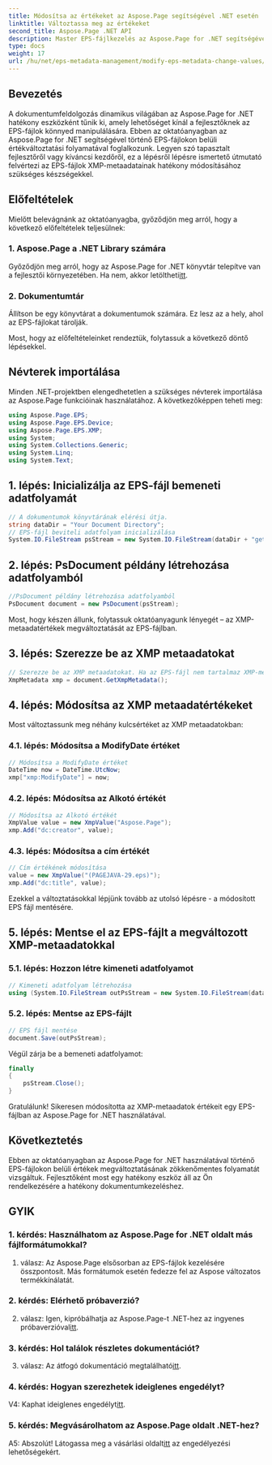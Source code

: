 ```yaml
---
title: Módosítsa az értékeket az Aspose.Page segítségével .NET esetén
linktitle: Változtassa meg az értékeket
second_title: Aspose.Page .NET API
description: Master EPS-fájlkezelés az Aspose.Page for .NET segítségével. Az XMP-metaadat-értékek könnyed megváltoztatása.
type: docs
weight: 17
url: /hu/net/eps-metadata-management/modify-eps-metadata-change-values/
---
```

## Bevezetés

A dokumentumfeldolgozás dinamikus világában az Aspose.Page for .NET hatékony eszközként tűnik ki, amely lehetőséget kínál a fejlesztőknek az EPS-fájlok könnyed manipulálására. Ebben az oktatóanyagban az Aspose.Page for .NET segítségével történő EPS-fájlokon belüli értékváltoztatási folyamatával foglalkozunk. Legyen szó tapasztalt fejlesztőről vagy kíváncsi kezdőről, ez a lépésről lépésre ismertető útmutató felvértezi az EPS-fájlok XMP-metaadatainak hatékony módosításához szükséges készségekkel.

## Előfeltételek

Mielőtt belevágnánk az oktatóanyagba, győződjön meg arról, hogy a következő előfeltételek teljesülnek:

### 1. Aspose.Page a .NET Library számára

Győződjön meg arról, hogy az Aspose.Page for .NET könyvtár telepítve van a fejlesztői környezetében. Ha nem, akkor letöltheti[itt](https://releases.aspose.com/page/net/).

### 2. Dokumentumtár

Állítson be egy könyvtárat a dokumentumok számára. Ez lesz az a hely, ahol az EPS-fájlokat tárolják.

Most, hogy az előfeltételeinket rendeztük, folytassuk a következő döntő lépésekkel.

## Névterek importálása

Minden .NET-projektben elengedhetetlen a szükséges névterek importálása az Aspose.Page funkcióinak használatához. A következőképpen teheti meg:

```csharp
using Aspose.Page.EPS;
using Aspose.Page.EPS.Device;
using Aspose.Page.EPS.XMP;
using System;
using System.Collections.Generic;
using System.Linq;
using System.Text;
```

## 1. lépés: Inicializálja az EPS-fájl bemeneti adatfolyamát

```csharp
// A dokumentumok könyvtárának elérési útja.
string dataDir = "Your Document Directory";
// EPS-fájl beviteli adatfolyam inicializálása
System.IO.FileStream psStream = new System.IO.FileStream(dataDir + "get_input.eps", System.IO.FileMode.Open, System.IO.FileAccess.Read);
```

## 2. lépés: PsDocument példány létrehozása adatfolyamból

```csharp
//PsDocument példány létrehozása adatfolyamból
PsDocument document = new PsDocument(psStream);
```

Most, hogy készen állunk, folytassuk oktatóanyagunk lényegét – az XMP-metaadatértékek megváltoztatását az EPS-fájlban.

## 3. lépés: Szerezze be az XMP metaadatokat

```csharp
// Szerezze be az XMP metaadatokat. Ha az EPS-fájl nem tartalmaz XMP-metaadatokat, akkor újat kapunk, amely tele van a PS-metaadatok megjegyzéseiből származó értékekkel (%%Creator, %%CreateDate, %%Title stb.)
XmpMetadata xmp = document.GetXmpMetadata();
```

## 4. lépés: Módosítsa az XMP metaadatértékeket

Most változtassunk meg néhány kulcsértéket az XMP metaadatokban:

### 4.1. lépés: Módosítsa a ModifyDate értéket

```csharp
// Módosítsa a ModifyDate értéket
DateTime now = DateTime.UtcNow;
xmp["xmp:ModifyDate"] = now;
```

### 4.2. lépés: Módosítsa az Alkotó értékét

```csharp
// Módosítsa az Alkotó értékét
XmpValue value = new XmpValue("Aspose.Page");
xmp.Add("dc:creator", value);
```

### 4.3. lépés: Módosítsa a cím értékét

```csharp
// Cím értékének módosítása
value = new XmpValue("(PAGEJAVA-29.eps)");
xmp.Add("dc:title", value);
```

Ezekkel a változtatásokkal lépjünk tovább az utolsó lépésre - a módosított EPS fájl mentésére.

## 5. lépés: Mentse el az EPS-fájlt a megváltozott XMP-metaadatokkal

### 5.1. lépés: Hozzon létre kimeneti adatfolyamot

```csharp
// Kimeneti adatfolyam létrehozása
using (System.IO.FileStream outPsStream = new System.IO.FileStream(dataDir + "change_values_output.eps", System.IO.FileMode.Create, System.IO.FileAccess.Write))
```

### 5.2. lépés: Mentse az EPS-fájlt

```csharp
// EPS fájl mentése
document.Save(outPsStream);
```

Végül zárja be a bemeneti adatfolyamot:

```csharp
finally
{
    psStream.Close();
}
```

Gratulálunk! Sikeresen módosította az XMP-metaadatok értékeit egy EPS-fájlban az Aspose.Page for .NET használatával.

## Következtetés

Ebben az oktatóanyagban az Aspose.Page for .NET használatával történő EPS-fájlokon belüli értékek megváltoztatásának zökkenőmentes folyamatát vizsgáltuk. Fejlesztőként most egy hatékony eszköz áll az Ön rendelkezésére a hatékony dokumentumkezeléshez.

## GYIK

### 1. kérdés: Használhatom az Aspose.Page for .NET oldalt más fájlformátumokkal?

1. válasz: Az Aspose.Page elsősorban az EPS-fájlok kezelésére összpontosít. Más formátumok esetén fedezze fel az Aspose változatos termékkínálatát.

### 2. kérdés: Elérhető próbaverzió?

 2. válasz: Igen, kipróbálhatja az Aspose.Page-t .NET-hez az ingyenes próbaverzióval[itt](https://releases.aspose.com/).

### 3. kérdés: Hol találok részletes dokumentációt?

 3. válasz: Az átfogó dokumentáció megtalálható[itt](https://reference.aspose.com/page/net/).

### 4. kérdés: Hogyan szerezhetek ideiglenes engedélyt?

 V4: Kaphat ideiglenes engedélyt[itt](https://purchase.aspose.com/temporary-license/).

### 5. kérdés: Megvásárolhatom az Aspose.Page oldalt .NET-hez?

 A5: Abszolút! Látogassa meg a vásárlási oldalt[itt](https://purchase.aspose.com/buy) az engedélyezési lehetőségekért.